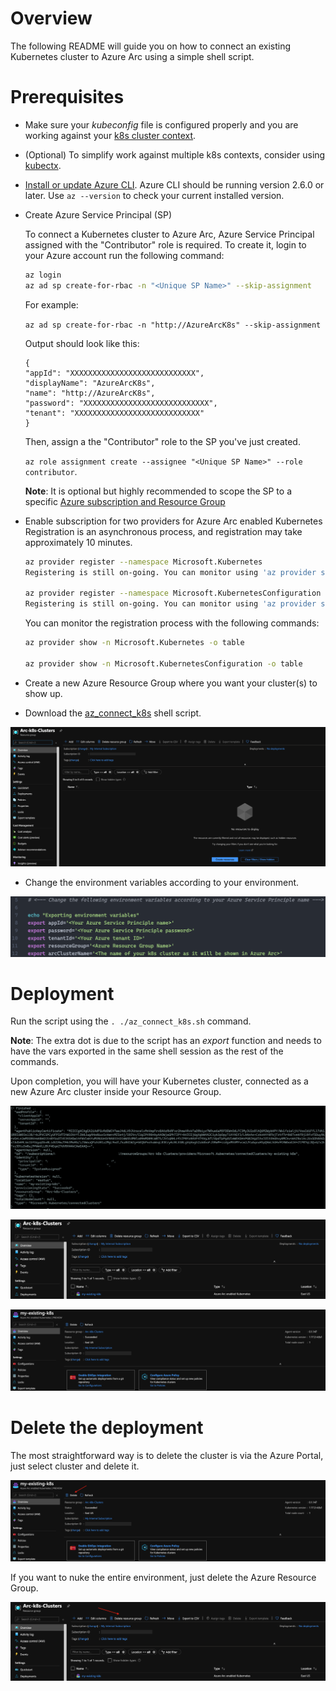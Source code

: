 # Overview

The following README will guide you on how to connect an existing Kubernetes cluster to Azure Arc using a simple shell script.

# Prerequisites

* Make sure your *kubeconfig* file is configured properly and you are working against your [k8s cluster context](https://kubernetes.io/docs/tasks/access-application-cluster/configure-access-multiple-clusters/). 

* (Optional) To simplify work against multiple k8s contexts, consider using [kubectx](https://github.com/ahmetb/kubectx).

* [Install or update Azure CLI](https://docs.microsoft.com/en-us/cli/azure/install-azure-cli?view=azure-cli-latest). Azure CLI should be running version 2.6.0 or later. Use ```az --version``` to check your current installed version.

* Create Azure Service Principal (SP)   

    To connect a Kubernetes cluster to Azure Arc, Azure Service Principal assigned with the "Contributor" role is required. To create it, login to your Azure account run the following command:

    ```bash
    az login
    az ad sp create-for-rbac -n "<Unique SP Name>" --skip-assignment
    ```

    For example:

    ```az ad sp create-for-rbac -n "http://AzureArcK8s" --skip-assignment```

    Output should look like this:
    ```
    {
    "appId": "XXXXXXXXXXXXXXXXXXXXXXXXXXXX",
    "displayName": "AzureArcK8s",
    "name": "http://AzureArcK8s",
    "password": "XXXXXXXXXXXXXXXXXXXXXXXXXXXX",
    "tenant": "XXXXXXXXXXXXXXXXXXXXXXXXXXXX"
    }
    ```

    Then, assign a the "Contributor" role to the SP you've just created.

    ```az role assignment create --assignee "<Unique SP Name>" --role contributor```.

    **Note**: It is optional but highly recommended to scope the SP to a specific [Azure subscription and Resource Group](https://docs.microsoft.com/en-us/cli/azure/ad/sp?view=azure-cli-latest)

* Enable subscription for two providers for Azure Arc enabled Kubernetes<br> 
  Registration is an asynchronous process, and registration may take approximately 10 minutes.
  ```bash
  az provider register --namespace Microsoft.Kubernetes
  Registering is still on-going. You can monitor using 'az provider show -n Microsoft.Kubernetes'

  az provider register --namespace Microsoft.KubernetesConfiguration
  Registering is still on-going. You can monitor using 'az provider show -n Microsoft.KubernetesConfiguration'
  ```
  You can monitor the registration process with the following commands:
  ```bash
  az provider show -n Microsoft.Kubernetes -o table
 
  az provider show -n Microsoft.KubernetesConfiguration -o table
  ```

* Create a new Azure Resource Group where you want your cluster(s) to show up. 

* Download the [az_connect_k8s](../scripts/az_connect_k8s.sh) shell script.

![](../img/onboard_k8s/01.png)

* Change the environment variables according to your environment. 

![](../img/onboard_k8s/02.png)

# Deployment

Run the script using the ```. ./az_connect_k8s.sh``` command. 

**Note**: The extra dot is due to the script has an *export* function and needs to have the vars exported in the same shell session as the rest of the commands. 

Upon completion, you will have your Kubernetes cluster, connected as a new Azure Arc cluster inside your Resource Group. 

![](../img/onboard_k8s/03.png)

![](../img/onboard_k8s/04.png)

![](../img/onboard_k8s/05.png)

# Delete the deployment

The most straightforward way is to delete the cluster is via the Azure Portal, just select cluster and delete it. 

![](../img/onboard_k8s/06.png)

If you want to nuke the entire environment, just delete the Azure Resource Group.

![](../img/onboard_k8s/07.png)